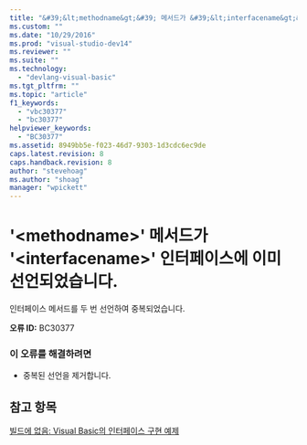 ```yaml
---
title: "&#39;&lt;methodname&gt;&#39; 메서드가 &#39;&lt;interfacename&gt;&#39; 인터페이스에 이미 선언되었습니다. | Microsoft Docs"
ms.custom: ""
ms.date: "10/29/2016"
ms.prod: "visual-studio-dev14"
ms.reviewer: ""
ms.suite: ""
ms.technology: 
  - "devlang-visual-basic"
ms.tgt_pltfrm: ""
ms.topic: "article"
f1_keywords: 
  - "vbc30377"
  - "bc30377"
helpviewer_keywords: 
  - "BC30377"
ms.assetid: 8949bb5e-f023-46d7-9303-1d3cdc6ec9de
caps.latest.revision: 8
caps.handback.revision: 8
author: "stevehoag"
ms.author: "shoag"
manager: "wpickett"
---
```

# &#39;&lt;methodname&gt;&#39; 메서드가 &#39;&lt;interfacename&gt;&#39; 인터페이스에 이미 선언되었습니다.
인터페이스 메서드를 두 번 선언하여 중복되었습니다.  
  
 **오류 ID:** BC30377  
  
### 이 오류를 해결하려면  
  
-   중복된 선언을 제거합니다.  
  
## 참고 항목  
 [빌드에 없음: Visual Basic의 인터페이스 구현 예제](http://msdn.microsoft.com/ko-kr/50bf2a30-73b6-4126-a921-075fd6eec278)